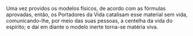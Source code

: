 ﻿Uma vez providos os modelos físicos, de acordo com as fórmulas aprovadas, então, os Portadores da Vida catalisam esse material sem vida, comunicando-lhe, por meio das suas pessoas, a centelha da vida do espírito; e daí em diante o modelo inerte torna-se matéria viva.